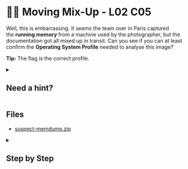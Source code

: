 # 🏃‍♀️ Moving Mix-Up - L02 C05

Well, this is embarrassing. It seems the team over in Paris captured the **running memory** from a machine used by the photographer, but the documentation got all mixed up in transit. Can you see if you can at least confirm the **Operating System Profile** needed to analyse this image?

**Tip:** The flag is the correct profile.

<details><summary>

## Need a hint?</summary>

```txt
💡 Hint: Try `volatility -f <filename>`, but with which plugin?
```

</details>

## Files

- [suspect-memdump.zip](https://drive.google.com/file/d/1cU7OVhGgdwv8-JvGU3ekMFi6A9Fi7WIy/view?usp=sharing)

<details><summary>

## Step by Step</summary>

- Download the suspect-memdump.zip
- Extract the contents and navigate there in a terminal
- Use the imageinfo plugin with volatility `volatility -f memdump.mem imageinfo` (it may take a while to finish)
- The correct profile is the second one of the Suggested Profile(s)

![running volatility](/assets/movingmixup1.jpg)

`flag: Win81U1x64`

</details>
